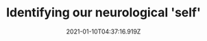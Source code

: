 ---
template: post
title: Identifying our neurological 'self'
slug: neuro-self
socialImage: /media/braintree.png
draft: false
date: 2021-01-10T04:37:16.919Z
description: Delving into how the brain constructs one's sense of self.
category: Spirituality
tags:
  - Mindfulness
---